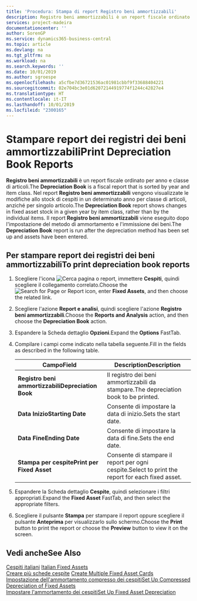```yaml
---
title: 'Procedura: Stampa di report Registro beni ammortizzabili'
description: Registro beni ammortizzabili è un report fiscale ordinato per anno e classe di articoli. Nel report Registro beni ammortizzabili vengono visualizzate le modifiche allo stock di cespiti in un determinato anno per classe di articoli, anziché per singolo articolo. Il report Registro beni ammortizzabili viene eseguito dopo l'impostazione del metodo di ammortamento e l'immissione dei beni.
services: project-madeira
documentationcenter: ''
author: SorenGP
ms.service: dynamics365-business-central
ms.topic: article
ms.devlang: na
ms.tgt_pltfrm: na
ms.workload: na
ms.search.keywords: ''
ms.date: 10/01/2019
ms.author: sgroespe
ms.openlocfilehash: a5cfbe7d36721536ac01981cbbf9f33688404221
ms.sourcegitcommit: 02e704bc3e01d62072144919774f1244c42827e4
ms.translationtype: HT
ms.contentlocale: it-IT
ms.lasthandoff: 10/01/2019
ms.locfileid: "2300165"
---
```

# <a name="print-depreciation-book-reports"></a><span data-ttu-id="86144-105">Stampare report dei registri dei beni ammortizzabili</span><span class="sxs-lookup"><span data-stu-id="86144-105">Print Depreciation Book Reports</span></span>
<span data-ttu-id="86144-106">**Registro beni ammortizzabili** è un report fiscale ordinato per anno e classe di articoli.</span><span class="sxs-lookup"><span data-stu-id="86144-106">The **Depreciation Book** is a fiscal report that is sorted by year and item class.</span></span> <span data-ttu-id="86144-107">Nel report **Registro beni ammortizzabili** vengono visualizzate le modifiche allo stock di cespiti in un determinato anno per classe di articoli, anziché per singolo articolo.</span><span class="sxs-lookup"><span data-stu-id="86144-107">The **Depreciation Book** report shows changes in fixed asset stock in a given year by item class, rather than by the individual items.</span></span> <span data-ttu-id="86144-108">Il report **Registro beni ammortizzabili** viene eseguito dopo l'impostazione del metodo di ammortamento e l'immissione dei beni.</span><span class="sxs-lookup"><span data-stu-id="86144-108">The **Depreciation Book** report is run after the depreciation method has been set up and assets have been entered.</span></span>  

## <a name="to-print-depreciation-book-reports"></a><span data-ttu-id="86144-109">Per stampare report dei registri dei beni ammortizzabili</span><span class="sxs-lookup"><span data-stu-id="86144-109">To print depreciation book reports</span></span>  

1.  <span data-ttu-id="86144-110">Scegliere l'icona ![Cerca pagina o report](../../media/ui-search/search_small.png "icona Cerca pagina o report"), immettere **Cespiti**, quindi scegliere il collegamento correlato.</span><span class="sxs-lookup"><span data-stu-id="86144-110">Choose the ![Search for Page or Report](../../media/ui-search/search_small.png "Search for Page or Report icon") icon, enter **Fixed Assets**, and then choose the related link.</span></span>  
2.  <span data-ttu-id="86144-111">Scegliere l'azione **Report e analisi**, quindi scegliere l'azione **Registro beni ammortizzabili**.</span><span class="sxs-lookup"><span data-stu-id="86144-111">Choose the **Reports and Analysis** action, and then choose the **Depreciation Book** action.</span></span>  
3.  <span data-ttu-id="86144-112">Espandere la Scheda dettaglio **Opzioni**.</span><span class="sxs-lookup"><span data-stu-id="86144-112">Expand the **Options** FastTab.</span></span>  
4.  <span data-ttu-id="86144-113">Compilare i campi come indicato nella tabella seguente.</span><span class="sxs-lookup"><span data-stu-id="86144-113">Fill in the fields as described in the following table.</span></span>  

    |<span data-ttu-id="86144-114">Campo</span><span class="sxs-lookup"><span data-stu-id="86144-114">Field</span></span>|<span data-ttu-id="86144-115">Description</span><span class="sxs-lookup"><span data-stu-id="86144-115">Description</span></span>|  
    |---------------------------------|---------------------------------------|  
    |<span data-ttu-id="86144-116">**Registro beni ammortizzabili**</span><span class="sxs-lookup"><span data-stu-id="86144-116">**Depreciation Book**</span></span>|<span data-ttu-id="86144-117">Il registro dei beni ammortizzabili da stampare.</span><span class="sxs-lookup"><span data-stu-id="86144-117">The depreciation book to be printed.</span></span>|  
    |<span data-ttu-id="86144-118">**Data Inizio**</span><span class="sxs-lookup"><span data-stu-id="86144-118">**Starting Date**</span></span>|<span data-ttu-id="86144-119">Consente di impostare la data di inizio.</span><span class="sxs-lookup"><span data-stu-id="86144-119">Sets the start date.</span></span>|  
    |<span data-ttu-id="86144-120">**Data Fine**</span><span class="sxs-lookup"><span data-stu-id="86144-120">**Ending Date**</span></span>|<span data-ttu-id="86144-121">Consente di impostare la data di fine.</span><span class="sxs-lookup"><span data-stu-id="86144-121">Sets the end date.</span></span>|  
    |<span data-ttu-id="86144-122">**Stampa per cespite**</span><span class="sxs-lookup"><span data-stu-id="86144-122">**Print per Fixed Asset**</span></span>|<span data-ttu-id="86144-123">Consente di stampare il report per ogni cespite.</span><span class="sxs-lookup"><span data-stu-id="86144-123">Select to print the report for each fixed asset.</span></span>|  

5.  <span data-ttu-id="86144-124">Espandere la Scheda dettaglio **Cespite**, quindi selezionare i filtri appropriati.</span><span class="sxs-lookup"><span data-stu-id="86144-124">Expand the **Fixed Asset** FastTab, and then select the appropriate filters.</span></span>  
6.  <span data-ttu-id="86144-125">Scegliere il pulsante **Stampa** per stampare il report oppure scegliere il pulsante **Anteprima** per visualizzarlo sullo schermo.</span><span class="sxs-lookup"><span data-stu-id="86144-125">Choose the **Print** button to print the report or choose the **Preview** button to view it on the screen.</span></span>  

## <a name="see-also"></a><span data-ttu-id="86144-126">Vedi anche</span><span class="sxs-lookup"><span data-stu-id="86144-126">See Also</span></span>  
 <span data-ttu-id="86144-127">[Cespiti italiani](italian-fixed-assets.md) </span><span class="sxs-lookup"><span data-stu-id="86144-127">[Italian Fixed Assets](italian-fixed-assets.md) </span></span>  
 <span data-ttu-id="86144-128">[Creare più schede cespite](how-to-create-multiple-fixed-asset-cards.md) </span><span class="sxs-lookup"><span data-stu-id="86144-128">[Create Multiple Fixed Asset Cards](how-to-create-multiple-fixed-asset-cards.md) </span></span>  
 [<span data-ttu-id="86144-129">Impostazione dell'ammortamento compresso dei cespiti</span><span class="sxs-lookup"><span data-stu-id="86144-129">Set Up Compressed Depreciation of Fixed Assets</span></span>](how-to-set-up-compressed-depreciation-of-fixed-assets.md)  
 [<span data-ttu-id="86144-130">Impostare l'ammortamento dei cespiti</span><span class="sxs-lookup"><span data-stu-id="86144-130">Set Up Fixed Asset Depreciation</span></span>](../../fa-how-setup-depreciation.md)
